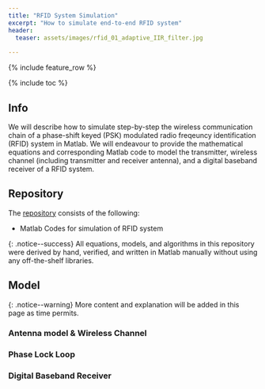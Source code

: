 ```yaml
---
title: "RFID System Simulation"
excerpt: "How to simulate end-to-end RFID system"
header:
  teaser: assets/images/rfid_01_adaptive_IIR_filter.jpg
  
---
```


{% include feature_row %}

{% include toc %}


## Info
We will describe how to simulate step-by-step the wireless communication chain of a phase-shift keyed (PSK) modulated radio freqeuncy identification (RFID) system in Matlab. We will endeavour to provide the mathematical equations and corresponding Matlab code to model the transmitter, wireless channel (including transmitter and receiver antenna), and a digital baseband receiver of a RFID system. 

## Repository

The [repository](https://github.com/Adaickalavan/RFID-System-Simulation) consists of the following:  
* Matlab Codes for simulation of RFID system

{: .notice--success}
All equations, models, and algorithms in this repository were derived by hand, verified, and written in Matlab manually without using any off-the-shelf libraries.

## Model

{: .notice--warning}
More content and explanation will be added in this page as time permits.

### Antenna model & Wireless Channel
### Phase Lock Loop
### Digital Baseband Receiver
